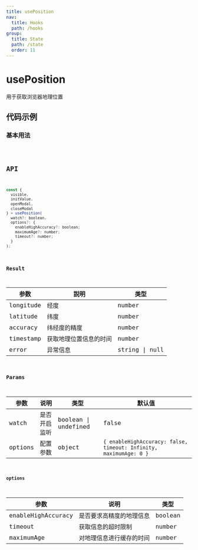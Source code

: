 ```yaml
---
title: usePosition
nav:
  title: Hooks
  path: /hooks
group:
  title: State
  path: /state
  order: 11
---
```


# usePosition

用于获取浏览器地理位置

## 代码示例

### 基本用法

<code src="./demo/simple.tsx" />

## API

```javascript
const {
  visible,
  initValue,
  openModal,
  closeModal
} = usePosition(
  watch?: boolean,
  options?: {
    enableHighAccuracy?: boolean;
    maximumAge?: number;
    timeout?: number;
  }
);
```

### Result

|参数|説明|类型|
|------ |--------------|---------------|
|longitude|经度|number|
|latitude|纬度|number|
|accuracy|纬经度的精度|number|
|timestamp|获取地理位置信息的时间|number|
|error|异常信息|string \| null|

### Params

| 参数    | 说明                                         | 类型                   | 默认值 |
|---------|----------------------------------------------|------------------------|--------|
| watch | 是否开启监听  | boolean \| undefined | false      |
| options | 配置参数  | object | `{ enableHighAccuracy: false, timeout: Infinity, maximumAge: 0 }`   |

#### options

| 参数    | 说明                                         | 类型                   |
|---------|----------------------------------------------|------------------------
| enableHighAccuracy | 是否要求高精度的地理信息  | boolean |
| timeout | 获取信息的超时限制  | number |
| maximumAge | 对地理信息进行缓存的时间  | number |
